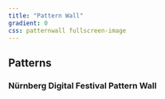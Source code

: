 ```yaml
---
title: "Pattern Wall"
gradient: 0
css: patternwall fullscreen-image
---
```

## Patterns

### Nürnberg Digital Festival Pattern Wall
